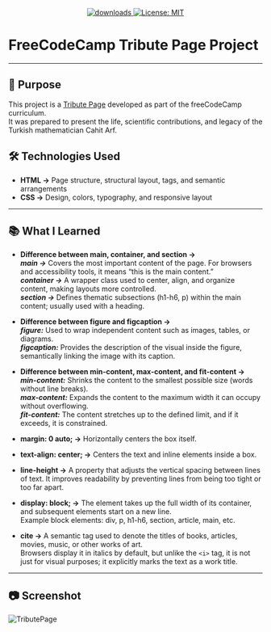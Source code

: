 <p align="center">
  <a href="https://github.com/busrademirell/tribute-page/blob/master/README.md">
    <img alt="downloads" src="https://img.shields.io/badge/English-En-blue" target="_blank" />
  </a>
  <a href="https://github.com/busrademirell/tribute-page/blob/master/doc/tr/Readme_tr.md">
    <img alt="License: MIT" src="https://img.shields.io/badge/Turkish-Tr-red" target="_blank" />
  </a>
</p>

# FreeCodeCamp Tribute Page Project

---

## 🎯 Purpose

This project is a [Tribute Page](https://tribute-page.freecodecamp.rocks/) developed as part of the freeCodeCamp curriculum.  
It was prepared to present the life, scientific contributions, and legacy of the Turkish mathematician Cahit Arf.

## 🛠 Technologies Used

- **HTML →** Page structure, structural layout, tags, and semantic arrangements
- **CSS →** Design, colors, typography, and responsive layout

---

## 📚 What I Learned

- **Difference between main, container, and section →**  
  **_main →_** Covers the most important content of the page. For browsers and accessibility tools, it means “this is the main content.”  
  **_container →_** A wrapper class used to center, align, and organize content, making layouts more controlled.  
  **_section →_** Defines thematic subsections (h1-h6, p) within the main content; usually used with a heading.

- **Difference between figure and figcaption →**  
  **_figure:_** Used to wrap independent content such as images, tables, or diagrams.  
  **_figcaption:_** Provides the description of the visual inside the figure, semantically linking the image with its caption.

- **Difference between min-content, max-content, and fit-content →**  
  **_min-content:_** Shrinks the content to the smallest possible size (words without line breaks).  
  **_max-content:_** Expands the content to the maximum width it can occupy without overflowing.  
  **_fit-content:_** The content stretches up to the defined limit, and if it exceeds, it is constrained.

- **margin: 0 auto; →** Horizontally centers the box itself.

- **text-align: center; →** Centers the text and inline elements inside a box.

- **line-height →** A property that adjusts the vertical spacing between lines of text. It improves readability by preventing lines from being too tight or too far apart.

- **display: block; →** The element takes up the full width of its container, and subsequent elements start on a new line.  
  Example block elements: div, p, h1-h6, section, article, main, etc.

- **cite →** A semantic tag used to denote the titles of books, articles, movies, music, or other works of art.  
  Browsers display it in italics by default, but unlike the `<i>` tag, it is not just for visual purposes; it explicitly marks the text as a work title.

---

## 📷 Screenshot

![TributePage](.gif)
